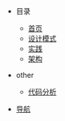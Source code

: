 * 目录
  
  * [首页](/)
  * [设计模式](设计模式/)
  * [实践](实践/)
  * [架构](架构/)

* other
  
  * [代码分析](代码分析/)

* [导航](导航/)
